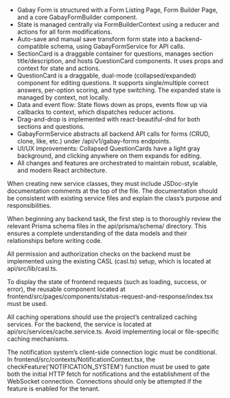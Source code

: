 - Gabay Form is structured with a Form Listing Page, Form Builder Page, and a core GabayFormBuilder component.
- State is managed centrally via FormBuilderContext using a reducer and actions for all form modifications.
- Auto-save and manual save transform form state into a backend-compatible schema, using GabayFormService for API calls.
- SectionCard is a draggable container for questions, manages section title/description, and hosts QuestionCard components. It uses props and context for state and actions.
- QuestionCard is a draggable, dual-mode (collapsed/expanded) component for editing questions. It supports single/multiple correct answers, per-option scoring, and type switching. The expanded state is managed by context, not locally.
- Data and event flow: State flows down as props, events flow up via callbacks to context, which dispatches reducer actions.
- Drag-and-drop is implemented with react-beautiful-dnd for both sections and questions.
- GabayFormService abstracts all backend API calls for forms (CRUD, clone, like, etc.) under /api/v1/gabay-forms endpoints.
- UI/UX improvements: Collapsed QuestionCards have a light gray background, and clicking anywhere on them expands for editing.
- All changes and features are orchestrated to maintain robust, scalable, and modern React architecture.

When creating new service classes, they must include JSDoc-style documentation comments at the top of the file. The documentation should be consistent with existing service files and explain the class’s purpose and responsibilities.

When beginning any backend task, the first step is to thoroughly review the relevant Prisma schema files in the api/prisma/schema/ directory. This ensures a complete understanding of the data models and their relationships before writing code.

All permission and authorization checks on the backend must be implemented using the existing CASL (casl.ts) setup, which is located at api/src/lib/casl.ts.

To display the state of frontend requests (such as loading, success, or error), the reusable component located at frontend/src/pages/components/status-request-and-response/index.tsx must be used.

All caching operations should use the project’s centralized caching services. For the backend, the service is located at api/src/services/cache.service.ts. Avoid implementing local or file-specific caching mechanisms.

The notification system’s client-side connection logic must be conditional. In frontend/src/contexts/NotificationContext.tsx, the checkFeature('NOTIFICATION_SYSTEM') function must be used to gate both the initial HTTP fetch for notifications and the establishment of the WebSocket connection. Connections should only be attempted if the feature is enabled for the tenant.